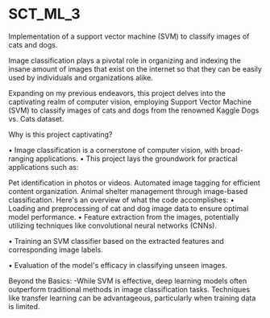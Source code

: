# SCT_ML_3
Implementation of a support vector machine (SVM) to classify images of cats and dogs.

Image classification plays a pivotal role in organizing and indexing the insane amount of images that exist on the internet so that they can be easily used by individuals and organizations alike.

Expanding on my previous endeavors, this project delves into the captivating realm of computer vision, employing Support Vector Machine (SVM) to classify images of cats and dogs from the renowned Kaggle Dogs vs. Cats dataset.

Why is this project captivating?

• Image classification is a cornerstone of computer vision, with broad-ranging applications. • This project lays the groundwork for practical applications such as:

Pet identification in photos or videos.
Automated image tagging for efficient content organization.
Animal shelter management through image-based classification. Here's an overview of what the code accomplishes: • Loading and preprocessing of cat and dog image data to ensure optimal model performance.
• Feature extraction from the images, potentially utilizing techniques like convolutional neural networks (CNNs).

• Training an SVM classifier based on the extracted features and corresponding image labels.

• Evaluation of the model's efficacy in classifying unseen images.

Beyond the Basics: -While SVM is effective, deep learning models often outperform traditional methods in image classification tasks. Techniques like transfer learning can be advantageous, particularly when training data is limited.


